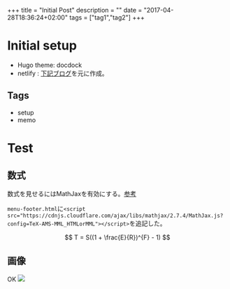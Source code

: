 +++
title = "Initial Post"
description = ""
date = "2017-04-28T18:36:24+02:00"
tags = ["tag1","tag2"]
+++

# Initial setup
- Hugo theme: docdock
- netlify :
[下記ブログ](https://ottan.xyz/netlify-cms-hugo-markdown-blog-7017/)を元に作成。

## Tags
- setup
- memo

# Test
## 数式

数式を見せるにはMathJaxを有効にする。[参考](https://maku77.github.io/hugo/settings/math-jax.html)


`menu-footer.html`に`<script src="https://cdnjs.cloudflare.com/ajax/libs/mathjax/2.7.4/MathJax.js?config=TeX-AMS-MML_HTMLorMML"></script>`を追記した。

$$
T = S((1 + \frac{E}{R})^{F} - 1)
$$

## 画像
OK
![](https://images.unsplash.com/photo-1564612123554-78943ddb2ba3?ixlib=rb-1.2.1&ixid=eyJhcHBfaWQiOjEyMDd9&auto=format&fit=crop&w=968&q=80)
